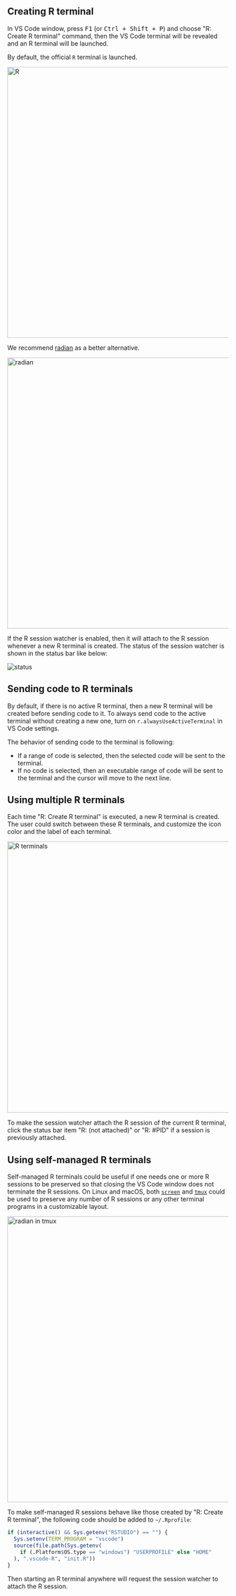 ## Creating R terminal

In VS Code window, press <kbd>F1</kbd> (or <kbd>Ctrl + Shift + P</kbd>) and
choose "R: Create R terminal" command, then the VS Code terminal will be
revealed and an R terminal will be launched.

By default, the official `R` terminal is launched.

<img width="617" alt="R" src="https://user-images.githubusercontent.com/4662568/122424170-156c7800-cfc1-11eb-8e5d-748e63022440.png">

We recommend [radian](https://github.com/randy3k/radian) as a better
alternative.

<img width="617" alt="radian" src="https://user-images.githubusercontent.com/4662568/122424434-4d73bb00-cfc1-11eb-9141-c0fb6561a068.png">

If the R session watcher is enabled, then it will attach to the R session
whenever a new R terminal is created. The status of the session watcher is shown
in the status bar like below:

![status](https://github.com/REditorSupport/vscode-R/blob/master/images/RStatusBarItem.png)

## Sending code to R terminals

By default, if there is no active R terminal, then a new R terminal will be
created before sending code to it. To always send code to the active terminal
without creating a new one, turn on `r.alwaysUseActiveTerminal` in VS Code
settings.

The behavior of sending code to the terminal is following:

- If a range of code is selected, then the selected code will be sent to the
  terminal.
- If no code is selected, then an executable range of code will be sent to the
  terminal and the cursor will move to the next line.

## Using multiple R terminals

Each time "R: Create R terminal" is executed, a new R terminal is created. The
user could switch between these R terminals, and customize the icon color and
the label of each terminal.

<img width="618" alt="R terminals" src="https://user-images.githubusercontent.com/4662568/122424572-67ad9900-cfc1-11eb-9448-9bf9413b06c3.png">

To make the session watcher attach the R session of the current R terminal,
click the status bar item "R: (not attached)" or "R: #PID" if a session is
previously attached.

## Using self-managed R terminals

Self-managed R terminals could be useful if one needs one or more R sessions to
be preserved so that closing the VS Code window does not terminate the R
sessions. On Linux and macOS, both
[`screen`](https://www.gnu.org/software/screen/) and
[`tmux`](https://github.com/tmux/tmux/wiki) could be used to preserve any number
of R sessions or any other terminal programs in a customizable layout.

<img width="651" alt="radian in tmux" src="https://user-images.githubusercontent.com/4662568/122424856-9f1c4580-cfc1-11eb-8825-a4ad2b2c9251.png">

To make self-managed R sessions behave like those created by "R: Create R
terminal", the following code should be added to `~/.Rprofile`:

```r
if (interactive() && Sys.getenv("RSTUDIO") == "") {
  Sys.setenv(TERM_PROGRAM = "vscode")
  source(file.path(Sys.getenv(
    if (.Platform$OS.type == "windows") "USERPROFILE" else "HOME"
  ), ".vscode-R", "init.R"))
}
```

Then starting an R terminal anywhere will request the session watcher to attach
the R session.
